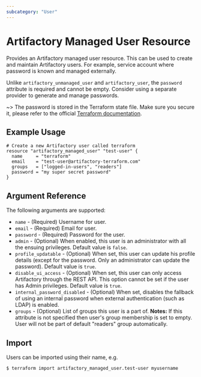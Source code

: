 ```yaml
---
subcategory: "User"
---
```

# Artifactory Managed User Resource

Provides an Artifactory managed user resource. This can be used to create and maintain Artifactory users. For example, service account where password is known and managed externally.

Unlike `artifactory_unmanaged_user` and `artifactory_user`, the `password` attribute is required and cannot be empty.
Consider using a separate provider to generate and manage passwords. 

~> The password is stored in the Terraform state file. Make sure you secure it, please refer to the official [Terraform documentation](https://developer.hashicorp.com/terraform/language/state/sensitive-data).

## Example Usage

```hcl
# Create a new Artifactory user called terraform
resource "artifactory_managed_user" "test-user" {
  name     = "terraform"
  email    = "test-user@artifactory-terraform.com"
  groups   = ["logged-in-users", "readers"]
  password = "my super secret password"
}
```

## Argument Reference

The following arguments are supported:

* `name` - (Required) Username for user.
* `email` - (Required) Email for user.
* `password` - (Required) Password for the user.
* `admin` - (Optional) When enabled, this user is an administrator with all the ensuing privileges. Default value is `false`.
* `profile_updatable` - (Optional) When set, this user can update his profile details (except for the password. Only an administrator can update the password). Default value is `true`.
* `disable_ui_access` - (Optional) When set, this user can only access Artifactory through the REST API. This option cannot be set if the user has Admin privileges. Default value is `true`.
* `internal_password_disabled` - (Optional) When set, disables the fallback of using an internal password when external authentication (such as LDAP) is enabled.
* `groups` - (Optional) List of groups this user is a part of. **Notes:** If this attribute is not specified then user's group membership is set to empty. User will not be part of default "readers" group automatically.

## Import

Users can be imported using their name, e.g.

```
$ terraform import artifactory_managed_user.test-user myusername
```
